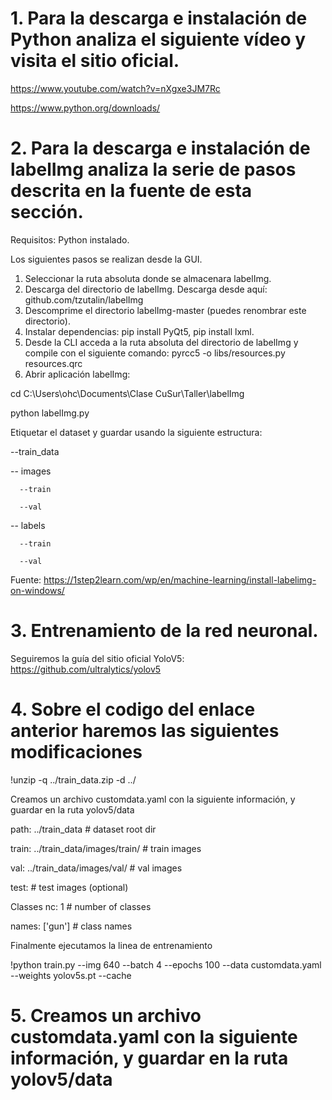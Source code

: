 # 1. Para la descarga e instalación de Python analiza el siguiente vídeo y visita el sitio oficial.

https://www.youtube.com/watch?v=nXgxe3JM7Rc

https://www.python.org/downloads/

# 2. Para la descarga e instalación de labelImg analiza la serie de pasos descrita en la fuente de esta sección.
 
 
 Requisitos: Python instalado.
 
 Los siguientes pasos se realizan desde la GUI.
 1. Seleccionar la ruta absoluta donde se almacenara labelImg.
 2. Descarga del directorio de labelImg. Descarga desde aquí: github.com/tzutalin/labelImg
 3. Descomprime el directorio labelImg-master (puedes renombrar este directorio).
 4. Instalar dependencias: pip install PyQt5, pip install lxml.
 5. Desde la CLI acceda a la ruta absoluta del directorio de labelImg y compile con el siguiente comando: pyrcc5 -o libs/resources.py resources.qrc
 6. Abrir aplicación labelImg: 


 cd C:\Users\ohc\Documents\Clase CuSur\Taller\labelImg
 
 
 python labelImg.py
 
 
 Etiquetar el dataset y guardar usando la siguiente estructura:

--train_data

  -- images  
  
      --train      
      
      --val      
      
  -- labels  
  
      --train     
      
      --val


 Fuente:
 https://1step2learn.com/wp/en/machine-learning/install-labelimg-on-windows/


# 3. Entrenamiento de la red neuronal.


Seguiremos la guía del sitio oficial YoloV5: https://github.com/ultralytics/yolov5


# 4. Sobre el codigo del enlace anterior haremos las siguientes modificaciones


!unzip -q ../train_data.zip -d ../


Creamos un archivo customdata.yaml con la siguiente información, y guardar en la ruta yolov5/data

path: ../train_data  # dataset root dir

train: ../train_data/images/train/  # train images 

val: ../train_data/images/val/  # val images 

test:  # test images (optional)

Classes
nc: 1  # number of classes

names: ['gun']  # class names



Finalmente ejecutamos la linea de entrenamiento

!python train.py --img 640 --batch 4 --epochs 100 --data customdata.yaml --weights yolov5s.pt --cache


# 5. Creamos un archivo customdata.yaml con la siguiente información, y guardar en la ruta yolov5/data
